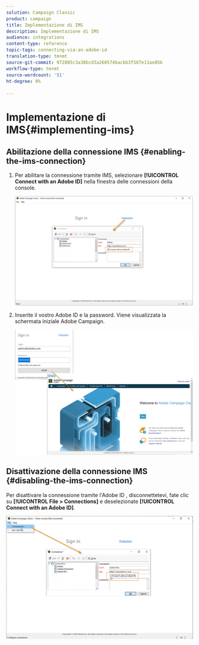 ```yaml
---
solution: Campaign Classic
product: campaign
title: Implementazione di IMS
description: Implementazione di IMS
audience: integrations
content-type: reference
topic-tags: connecting-via-an-adobe-id
translation-type: tm+mt
source-git-commit: 972885c3a38bcd3a260574bacbb3f507e11ae05b
workflow-type: tm+mt
source-wordcount: '51'
ht-degree: 0%

---
```



# Implementazione di IMS{#implementing-ims}

## Abilitazione della connessione IMS {#enabling-the-ims-connection}

1. Per abilitare la connessione tramite IMS, selezionare **[!UICONTROL Connect with an Adobe ID]** nella finestra delle connessioni della console.

   ![](assets/ims_1.png)

1. Inserite il vostro Adobe ID  e la password. Viene visualizzata la schermata iniziale  Adobe Campaign.

   ![](assets/ims_2.png)

## Disattivazione della connessione IMS {#disabling-the-ims-connection}

Per disattivare la connessione tramite l&#39;Adobe ID , disconnettetevi, fate clic su **[!UICONTROL File > Connections]** e deselezionate **[!UICONTROL Connect with an Adobe ID]**.

![](assets/ims_4.png)

